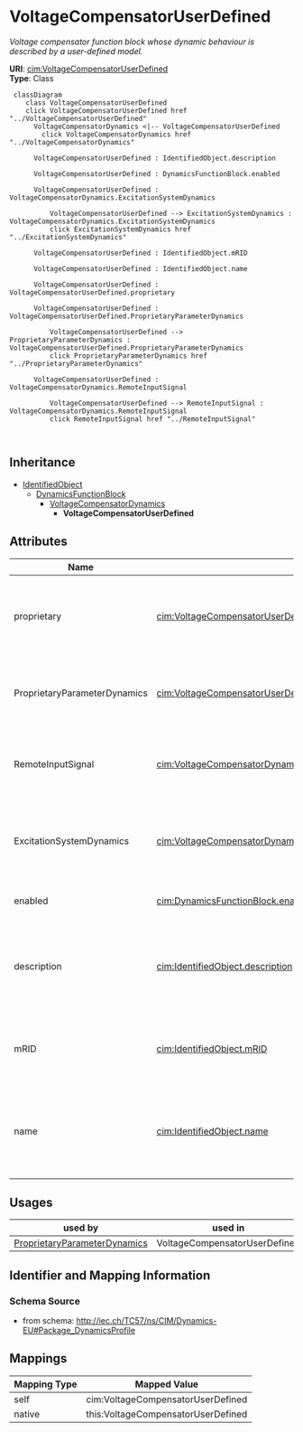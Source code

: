 # VoltageCompensatorUserDefined


_Voltage compensator function block whose dynamic behaviour is described by <font color="#0f0f0f">a user-defined model.</font>_





**URI**: [cim:VoltageCompensatorUserDefined](http://iec.ch/TC57/CIM100#VoltageCompensatorUserDefined)<br />
**Type**: Class




```mermaid
 classDiagram
    class VoltageCompensatorUserDefined
    click VoltageCompensatorUserDefined href "../VoltageCompensatorUserDefined"
      VoltageCompensatorDynamics <|-- VoltageCompensatorUserDefined
        click VoltageCompensatorDynamics href "../VoltageCompensatorDynamics"
      
      VoltageCompensatorUserDefined : IdentifiedObject.description
        
      VoltageCompensatorUserDefined : DynamicsFunctionBlock.enabled
        
      VoltageCompensatorUserDefined : VoltageCompensatorDynamics.ExcitationSystemDynamics
        
          VoltageCompensatorUserDefined --> ExcitationSystemDynamics : VoltageCompensatorDynamics.ExcitationSystemDynamics
          click ExcitationSystemDynamics href "../ExcitationSystemDynamics"
        
      VoltageCompensatorUserDefined : IdentifiedObject.mRID
        
      VoltageCompensatorUserDefined : IdentifiedObject.name
        
      VoltageCompensatorUserDefined : VoltageCompensatorUserDefined.proprietary
        
      VoltageCompensatorUserDefined : VoltageCompensatorUserDefined.ProprietaryParameterDynamics
        
          VoltageCompensatorUserDefined --> ProprietaryParameterDynamics : VoltageCompensatorUserDefined.ProprietaryParameterDynamics
          click ProprietaryParameterDynamics href "../ProprietaryParameterDynamics"
        
      VoltageCompensatorUserDefined : VoltageCompensatorDynamics.RemoteInputSignal
        
          VoltageCompensatorUserDefined --> RemoteInputSignal : VoltageCompensatorDynamics.RemoteInputSignal
          click RemoteInputSignal href "../RemoteInputSignal"
        
      
```





## Inheritance
* [IdentifiedObject](IdentifiedObject.md)
    * [DynamicsFunctionBlock](DynamicsFunctionBlock.md)
        * [VoltageCompensatorDynamics](VoltageCompensatorDynamics.md)
            * **VoltageCompensatorUserDefined**



## Attributes


| Name | URI | Cardinality and Range | Description | Inheritance |
| ---  | --- | --- | --- | --- |
| proprietary | [cim:VoltageCompensatorUserDefined.proprietary](http://iec.ch/TC57/CIM100#VoltageCompensatorUserDefined.proprietary) | 1 <br />  boolean  | Behaviour is based on a proprietary model as opposed to a detailed model | direct |
| ProprietaryParameterDynamics | [cim:VoltageCompensatorUserDefined.ProprietaryParameterDynamics](http://iec.ch/TC57/CIM100#VoltageCompensatorUserDefined.ProprietaryParameterDynamics) | * <br />  [ProprietaryParameterDynamics](ProprietaryParameterDynamics.md)  | Parameter of this proprietary user-defined model | direct |
| RemoteInputSignal | [cim:VoltageCompensatorDynamics.RemoteInputSignal](http://iec.ch/TC57/CIM100#VoltageCompensatorDynamics.RemoteInputSignal) | 0..1 <br />  [RemoteInputSignal](RemoteInputSignal.md)  | Remote input signal used by this voltage compensator model | [VoltageCompensatorDynamics](VoltageCompensatorDynamics.md) |
| ExcitationSystemDynamics | [cim:VoltageCompensatorDynamics.ExcitationSystemDynamics](http://iec.ch/TC57/CIM100#VoltageCompensatorDynamics.ExcitationSystemDynamics) | 1 <br />  [ExcitationSystemDynamics](ExcitationSystemDynamics.md)  | Excitation system model with which this voltage compensator is associated | [VoltageCompensatorDynamics](VoltageCompensatorDynamics.md) |
| enabled | [cim:DynamicsFunctionBlock.enabled](http://iec.ch/TC57/CIM100#DynamicsFunctionBlock.enabled) | 1 <br />  boolean  | Function block used indicator | [DynamicsFunctionBlock](DynamicsFunctionBlock.md) |
| description | [cim:IdentifiedObject.description](http://iec.ch/TC57/CIM100#IdentifiedObject.description) | 0..1 <br />  string  | The description is a free human readable text describing or naming the object | [IdentifiedObject](IdentifiedObject.md) |
| mRID | [cim:IdentifiedObject.mRID](http://iec.ch/TC57/CIM100#IdentifiedObject.mRID) | 1 <br />  string  | Master resource identifier issued by a model authority | [IdentifiedObject](IdentifiedObject.md) |
| name | [cim:IdentifiedObject.name](http://iec.ch/TC57/CIM100#IdentifiedObject.name) | 0..1 <br />  string  | The name is any free human readable and possibly non unique text naming the o... | [IdentifiedObject](IdentifiedObject.md) |





## Usages

| used by | used in | type | used |
| ---  | --- | --- | --- |
| [ProprietaryParameterDynamics](ProprietaryParameterDynamics.md) | VoltageCompensatorUserDefined | range | [VoltageCompensatorUserDefined](VoltageCompensatorUserDefined.md) |






## Identifier and Mapping Information







### Schema Source


* from schema: http://iec.ch/TC57/ns/CIM/Dynamics-EU#Package_DynamicsProfile





## Mappings

| Mapping Type | Mapped Value |
| ---  | ---  |
| self | cim:VoltageCompensatorUserDefined |
| native | this:VoltageCompensatorUserDefined |




